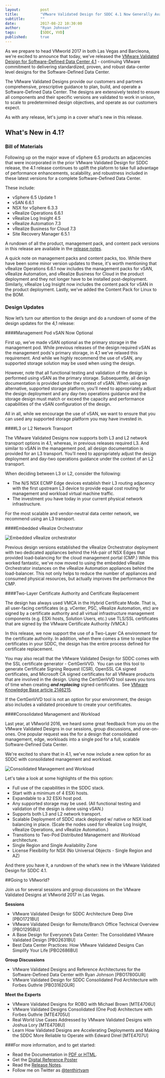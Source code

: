 ```yaml
---
layout:         post
title:          "VMware Validated Design for SDDC 4.1 Now Generally Available"
subtitle:       ""
date:           2017-08-22 10:30:00
author:         "Ryan Johnson"
tags:           [SDDC, VVD]
published:      true
---
```


As we prepare to head VMworld 2017 in both Las Vegas and Barcleona, we're excited to announce that today, we've released the [VMware Validated Deisign for Software-Defined Data Center 4.1](http://pubs.vmware.com/Release_Notes/en/vvd/41/vmware-validated-design-41-release-notes.html) - continuing VMware commitment to delivering standardized, proven, and robust data-center level designs for the Software-Defined Data Center.

The VMware Validated Designs provide our customers and partners comprehensive, prescriptive guidance to plan, build, and operate a Software-Defined Data Center. The designs are extensively tested to ensure all components and their specific versions are validated to work in unison, to scale to predetermined design objectives, and operate as our customers expect.

As with any release, let's jump in a cover what's new in this release.

## What's New in 4.1?

### Bill of Materials

Following up on the major wave of vSphere 6.5 products an adjacencies that were incorporated in the prior VMware Validated Design for SDDC release, the 4.1 release continues to uplift the plaform to take full advantage of performance enhancements, scalability, and robustness included in these latest versions for a complete Software-Defined Data Center.

These include:

* vSphere 6.5 Update 1
* vSAN 6.6.1
* NSX for vSphere 6.3.3
* vRealize Operations 6.6.1
* vRealize Log Insight 4.5
* vRealize Automation 7.3
* vRealize Business for Cloud 7.3
* Site Recovery Manager 6.5.1

A rundown of all the product, management pack, and content pack versions in this release are available in the [release notes](http://pubs.vmware.com/Release_Notes/en/vvd/41/vmware-validated-design-41-release-notes.html).

A quick note on management packs and content packs, too. While there have been some minor version updates to these, it's worth mentioning that vRealize Operations 6.6.1 now includes the management packs for vSAN, vRealize Automation, and vRealize Business for Cloud in the product deployment and they not longer have to be installed post-deployment. Similarly, vRealize Log Insight now includes the content pack for vSAN in the product deployment. Lastly, we've added the Content Pack for Linux to the BOM.

### Design Updates

Now let’s turn our attention to the design and do a rundown of some of the design updates for the 4,1 release:

####Management Pod vSAN Now Optional

First up, we’ve made vSAN optional as the primary storage in the management pod. While previous releases of the design required vSAN as the management pods's primary storage, in 4,1 we’ve relaxed this requirement. And while we highly recommend the use of vSAN, any supported storage solution may be used when using the design. 

However, note that all functional testing and validation of the design is performed using vSAN as the primary storage. Subsequently, all design documentation is provided under the context of vSAN. When using an alternative, supported storage platform, you'll need to appropriately adjust the design deployment and any day-two operations guidance and the storage design must match or exceed the capacity and performance capabilities of the vSAN configuration of the design.

All in all, while we encourage the use of vSAN, we want to ensure that you can used any supported storage platform you may have invested in.

####L3 or L2 Network Transport

The VMware Validated Designs now supports both L3 and L2 network transport options in 4.1, whereas, in previous releases required L3. And similar to vSAN in the management pod, all design documentation is provided for an L3 transport. You’ll need to	 appropriately adjust the design deployment and day-two operations guidance under the context of an L2 transport.

When deciding between L3 or L2, consider the following:

- The N/S NSX ECMP Edge devices establish their L3 routing adjacency with the first upstream L3 device to provide equal cost routing for management and workload virtual machine traffic.
- The investment you have today in your current physical network infrastructure.

For the most scalable and vendor-neutral data center network, we recommend using an L3 transport.

####Embedded vRealize Orchestrator

![Embedded vRealize orchestrator](https://blogs.vmware.com/cloud-foundation/files/2017/08/vvd-sddc-41-vro-150x150.png
)

Previous design versions established the vRealize Orchestrator deployment with two dedicated appliances behind the HA-pair of NSX Edges that provided load-balancing for the cloud management portal (CMP.) While this worked fantastic, we've now moved to using the embedded vRealize Orchestrator instances on the vRealize Automation appliances behind the load-balancer. This not only helps to reduce the number of appliances and consumed physical resources, but actually improves the performance the CMP.

####Two-Layer Certificate Authority and Certificate Replacement

The design has always used VMCA in the Hybrid Certificate Mode. That is, all user-facing certificates (e.g. vCenter, PSC, vRealize Automation, etc) are signed by a certificate authority and all virtual infrastructure management components (e.g. ESXi hosts, Solution Users, etc.) use TLS/SSL certificates that are signed by the VMware Certificate Authority (VMCA.)
 
In this release, we now support the use of a Two-Layer CA environment for the certificate authority. In addition, when there comes a time to replace the certificates in your SDDC, the design has the entire process defined for certificate replacement.

You may also recall that the VMware Validated Design for SDDC comes with the SSL certificate generator - CertGenVVD.  You can use this tool to generate Certificate Signing Request (CSR), OpenSSL CA signed certificates, and Microsoft CA signed certificates for all VMware products that are involved in the design. Using the CertGenVVD tool saves you tons of time when creating ***and replacing*** signed certificates.  See [VMware Knowledge Base article 2146215](http://kb.vmware.com/kb/2146215).

If the CertGenVVD tool is not an option for your environment, the design also includes a validated procedure to create your certificates.

####Consolidated Management and Workload

Last year, at VMworld 2016, we heard some great feedback from you on the VMware Validated Designs in our sessions, group discussions, and one-on-ones. One popular request was the for a design that consolidated management, edge, workloads into a single pod for a full, scalable Software-Defined Data Center. 

We're excited to share that in 4.1, we've now include a new option for as SDDC with consolidated management and workload. 

![Consolidated Management and Workload](https://blogs.vmware.com/cloud-foundation/files/2017/08/vvd-sddc-41-consolidated.png
)

Let's take a look at some highlights of the this option:

- Full use of the capabilities in the SDDC stack.
- Start with a minimum of 4 ESXi hosts.
- Expandable to a 32 ESXi host pod.
- Any supported storage may be used. (All functional testing and validation of the design is done using vSAN.)
- Supports both L3 and L2 network transport. 
- Scalable Deployment of SDDC stack deployed w/ native or NSX load balancing in place. (Scale the nodes used for vRealize Log Insight, vRealize Operations, and vRealize Automation.) 
- Transitions to Two-Pod Distributed Management and Workload architecture.
- Single Region and Single Availability Zone
- License Flexibility for NSX (No Universal Objects - Single Region and AZ)
 
And there you have it, a rundown of the what’s new in the VMware Validated Design for SDDC 4.1.

##Going to VMworld?

Join us for several sessions and group discussions on the VMware Validated Designs at VMworld 2017 in Las Vegas.

**Sessions**

- VMware Validated Design for SDDC Architecture Deep Dive [PBO1721BU]
- VMware Validated Design for Remote/Branch Office Technical Overview [PBO1295BU]
- A Base Design for Everyone’s Data Center: The Consolidated VMware Validated Design [PBO2631BU]
- Best Data Center Practices: How VMware Validated Designs Can Simplify Your Life [PBO2686BU]

**Group Discussions**

- VMware Validated Designs and Reference Architectures for the Software-Defined Data Center with Ryan Johnson [PBO1780GUR]
- VMware Validated Design for SDDC Consolidated Pod Architecture with Forbes Guthrie [PBO3162GUR]

**Meet the Experts**

- VMware Validated Designs for ROBO with Michael Brown [MTE4706U]
- VMware Validated Designs Consolidated (One Pod) Architecture with Forbes Guthrie [MTE4705U]
- Real World Use Cases Addressed by VMware Validated Designs with Joshua Lory [MTE4708U]
- Learn How Validated Designs are Accelerating Deployments and Making the SDDC More Reliable to Operate with Edward Dinel [MTE4707U]

###For more information, and to get started:

* Read the Documentation in [PDF or HTML](href="https://www.vmware.com/support/pubs/vmware-validated-design-pubs.html).  
* Get the [Digital Reference Poster](http://vmware.com/go/vvd-sddc-poster)
* Read the [Release Notes](href="http://pubs.vmware.com/Release_Notes/en/vvd/41/vmware-validated-design-41-release-notes.html).
* Follow me on Twitter as [@tenthirtyam](https://twitter.com/tenthirtyam)
